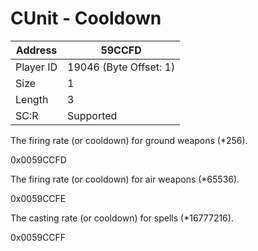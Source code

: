
#  CUnit - Cooldown
Address   | 59CCFD
----------|-------------
Player ID | 19046 (Byte Offset: 1)
Size 	  | 1
Length 	  | 3
SC:R      | Supported

The firing rate (or cooldown) for ground weapons (*256).
0x0059CCFD

The firing rate (or cooldown) for air weapons (*65536).
0x0059CCFE

The casting rate (or cooldown) for spells (*16777216).
0x0059CCFF
